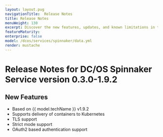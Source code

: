 ```yaml
---
layout: layout.pug
navigationTitle:  Release Notes
title: Release Notes
menuWeight: 130
excerpt: Discover the new features, updates, and known limitations in this release of the DC/OS Spinnaker Service
featureMaturity:
enterprise: false
model: /dcos/services/spinnaker/data.yml
render: mustache
---
```


# Release Notes for DC/OS Spinnaker Service version 0.3.0-1.9.2

## New Features
* Based on {{ model.techName }} v1.9.2
* Supports delivery of containers to Kubernetes
* TLS support
* Strict mode support
* OAuth2 based authentication support
